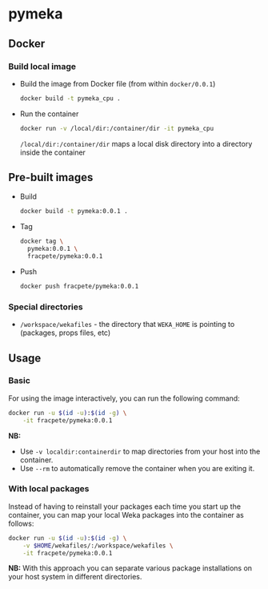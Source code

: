 # pymeka

## Docker

### Build local image

* Build the image from Docker file (from within `docker/0.0.1`)

  ```bash
  docker build -t pymeka_cpu .
  ```
  
* Run the container

  ```bash
  docker run -v /local/dir:/container/dir -it pymeka_cpu
  ```
  `/local/dir:/container/dir` maps a local disk directory into a directory inside the container

## Pre-built images

* Build

  ```bash
  docker build -t pymeka:0.0.1 .
  ```
  
* Tag

  ```bash
  docker tag \
    pymeka:0.0.1 \
    fracpete/pymeka:0.0.1
  ```
  
* Push

  ```bash
  docker push fracpete/pymeka:0.0.1
  ```

### Special directories

* `/workspace/wekafiles` - the directory that `WEKA_HOME` is pointing to (packages, props files, etc) 


## Usage

### Basic

For using the image interactively, you can run the following command: 

```bash
docker run -u $(id -u):$(id -g) \
    -it fracpete/pymeka:0.0.1
```

**NB:** 

* Use `-v localdir:containerdir` to map directories from your host into the container.
* Use `--rm` to automatically remove the container when you are exiting it.

### With local packages

Instead of having to reinstall your packages each time you start up the container, 
you can map your local Weka packages into the container as follows: 

```bash
docker run -u $(id -u):$(id -g) \
    -v $HOME/wekafiles/:/workspace/wekafiles \
    -it fracpete/pymeka:0.0.1
```

**NB:** With this approach you can separate various package installations on your host system
in different directories.
